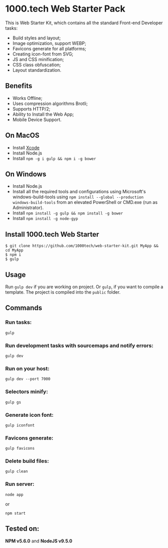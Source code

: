 # 1000.tech Web Starter Pack

This is Web Starter Kit, which contains all the standard Front-end Developer tasks:

* Build styles and layout;
* Image optimization, support WEBP; 
* Favicons generate for all platforms;
* Creating icon-font from SVG;
* JS and CSS minification; 
* CSS class obfuscation; 
* Layout standardization. 

## Benefits
* Works Offline;
* Uses compression algorithms Brotli;
* Supports HTTP/2;
* Ability to Install the Web App;
* Mobile Device Support.

## On MacOS
* Install [Xcode](https://developer.apple.com/xcode/download/)
* Install Node.js
* Install ``npm -g i gulp && npm i -g bower``

## On Windows
* Install Node.js
* Install all the required tools and configurations using Microsoft's windows-build-tools using ``npm install --global --production windows-build-tools`` from an elevated PowerShell or CMD.exe (run as Administrator).
* Install ``npm install -g gulp && npm install -g bower``
* Install ``npm install -g node-gyp``

## Install 1000.tech Web Starter

```smartyconfig
$ git clone https://github.com/1000tech/web-starter-kit.git MyApp && cd MyApp
$ npm i
$ gulp
```
## Usage

Run ``gulp dev`` if you are working on project. Or ``gulp``, if you want to compile a template. The project is compiled into the ``public`` folder.

## Commands

### Run tasks:
```smartyconfig
gulp
```

### Run development tasks with sourcemaps and notify errors:
```smartyconfig
gulp dev
```

### Run on your host:
```smartyconfig
gulp dev --port 7000
```

### Selectors minify:
```smartyconfig
gulp gs
```

### Generate icon font:
```smartyconfig
gulp iconfont
```

### Favicons generate:
```smartyconfig
gulp favicons
```

### Delete build files:
```smartyconfig
gulp clean
```
### Run server:
```smartyconfig
node app
```
or
```smartyconfig
npm start
```

## Tested on:
 
**NPM v5.6.0** and **NodeJS v9.5.0**

